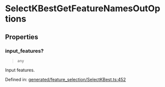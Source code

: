 # SelectKBestGetFeatureNamesOutOptions

## Properties

### input\_features?

> `any`

Input features.

Defined in:  [generated/feature\_selection/SelectKBest.ts:452](https://github.com/transitive-bullshit/scikit-learn-ts/blob/92ab806/packages/sklearn/src/generated/feature_selection/SelectKBest.ts#L452)
